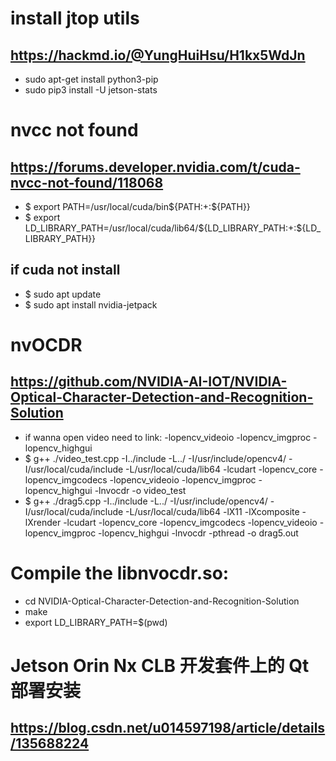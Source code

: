 # install jtop utils
## https://hackmd.io/@YungHuiHsu/H1kx5WdJn
 - sudo apt-get install python3-pip
 - sudo pip3 install -U jetson-stats


# nvcc not found
## https://forums.developer.nvidia.com/t/cuda-nvcc-not-found/118068
 - $ export PATH=/usr/local/cuda/bin${PATH:+:${PATH}}
 - $ export LD_LIBRARY_PATH=/usr/local/cuda/lib64/${LD_LIBRARY_PATH:+:${LD_LIBRARY_PATH}}
## if cuda not install
 - $ sudo apt update
 - $ sudo apt install nvidia-jetpack

# nvOCDR
## https://github.com/NVIDIA-AI-IOT/NVIDIA-Optical-Character-Detection-and-Recognition-Solution
 - if wanna open video need to link: -lopencv_videoio -lopencv_imgproc -lopencv_highgui
 - $ g++ ./video_test.cpp -I../include -L../ -I/usr/include/opencv4/ -I/usr/local/cuda/include -L/usr/local/cuda/lib64 -lcudart -lopencv_core -lopencv_imgcodecs -lopencv_videoio -lopencv_imgproc -lopencv_highgui -lnvocdr -o video_test
 - $ g++ ./drag5.cpp -I../include -L../ -I/usr/include/opencv4/ -I/usr/local/cuda/include -L/usr/local/cuda/lib64 -lX11 -lXcomposite -lXrender -lcudart -lopencv_core -lopencv_imgcodecs -lopencv_videoio -lopencv_imgproc -lopencv_highgui -lnvocdr -pthread -o drag5.out
# Compile the libnvocdr.so:
 - cd NVIDIA-Optical-Character-Detection-and-Recognition-Solution
 - make
 - export LD_LIBRARY_PATH=$(pwd)

# Jetson Orin Nx CLB 开发套件上的 Qt 部署安装
## https://blog.csdn.net/u014597198/article/details/135688224
